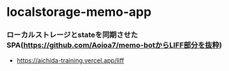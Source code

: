 # localstorage-memo-app


### ローカルストレージとstateを同期させたSPA(https://github.com/Aoioa7/memo-botからLIFF部分を抜粋)
- https://aichida-training.vercel.app/liff
